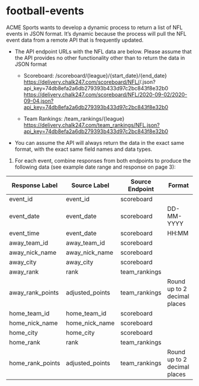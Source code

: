 # football-events

ACME Sports wants to develop a dynamic process to return a list of NFL events
in JSON format. It’s dynamic because the process will pull the NFL event data from a remote
API that is frequently updated.

* The API endpoint URLs with the NFL data are below. Please assume that the API
provides no other functionality other than to return the data in JSON format
  
  - Scoreboard: /scoreboard/{league}/{start_date}/{end_date}
  https://delivery.chalk247.com/scoreboard/NFL/<YYYY-MM-DD>/<YYYY-MM-DD>.json?api_key=74db8efa2a6db279393b433d97c2bc843f8e32b0
  https://delivery.chalk247.com/scoreboard/NFL/2020-09-02/2020-09-04.json?api_key=74db8efa2a6db279393b433d97c2bc843f8e32b0

  - Team Rankings: /team_rankings/{league}
  https://delivery.chalk247.com/team_rankings/NFL.json?api_key=74db8efa2a6db279393b433d97c2bc843f8e32b0

* You can assume the API will always return the data in the exact same format, with the
exact same field names and data types.

1. For each event, combine responses from both endpoints to produce the following data
(see example date range and response on page 3):

| Response Label  | Source Label  | Source Endpoint  | Format  |
|---|---|---|---|
| event_id | event_id | scoreboard |  | 
| event_date | event_date | scoreboard | DD-MM-YYYY |  
| event_time | event_date | scoreboard | HH:MM |  
| away_team_id | away_team_id | scoreboard |  |
| away_nick_name | away_nick_name | scoreboard |  |
| away_city | away_city | scoreboard |  | 
| away_rank | rank | team_rankings |  | 
| away_rank_points | adjusted_points | team_rankings | Round up to 2 decimal places | 
| home_team_id | home_team_id | scoreboard |  | 
| home_nick_name | home_nick_name | scoreboard |  |  
| home_city | home_city | scoreboard |  | 
| home_rank | rank | team_rankings |  | 
| home_rank_points | adjusted_points | team_rankings | Round up to 2 decimal places | 

